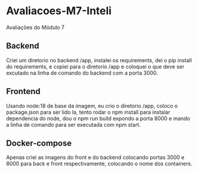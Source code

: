 # Avaliacoes-M7-Inteli
Avaliações do Módulo 7

## Backend
Criei um diretorio no backend /app, instalei os requirements, dei o pip install do requirements, e copiei para o diretorio /app e coloquei o que deve ser excutado na linha de comando do backend com a porta 3000.

## Frontend
Usando node:18 de base da imagem, eu crio o diretorio /app, coloco o package.json para ser lido la, tento rodar o npm install para instalar dependencia do node, dou o npm run build expondo a porta 8000 e mando a linha de comando para ser executada com npm start.

## Docker-compose
Apenas criei as imagens do front e do backend colocando portas 3000 e 8000 para back e front respectivamente, colocando o nome dos containers.